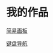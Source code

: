 # 我的作品
[简易画板](https://ice-cor.github.io/jirengu-homework/canvas-demo/index.html)


[键盘导航](https://ice-cor.github.io/jirengu-homework/nav/index.html)
